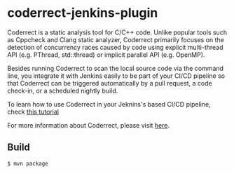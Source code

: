 # coderrect-jenkins-plugin

Coderrect is a static analysis tool for C/C++ code. Unlike popular tools such as Cppcheck and Clang static analyzer, Coderrect primarily focuses on the detection of concurrency races caused by code using explicit multi-thread API (e.g. PThread, std::thread) or implicit parallel API (e.g. OpenMP).

Besides running Coderrect to scan the local source code via the command line, you integrate it with Jenkins easily to be part of your CI/CD pipeline so that Coderrect can be triggered automatically by a pull request, a code check-in, or a scheduled nightly build.

To learn how to use Coderrect in your Jeknins's based CI/CD pipeline, check [this tutorial](http://coderrect.com/tutorials)

For more information about Coderrect, please visit [here](http://coderrect.com).

## Build
```
$ mvn package
```
